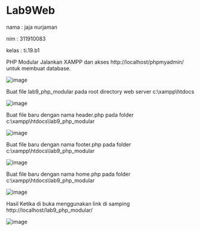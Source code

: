 # Lab9Web

nama  : jaja nurjaman

nim   : 311910083

kelas : ti.19.b1

PHP Modular
Jalankan XAMPP dan akses http://localhost/phpmyadmin/ untuk membuat database.

![image](https://user-images.githubusercontent.com/81528179/121054059-2e697200-c7e6-11eb-8461-900352276f53.png)

Buat file lab9_php_modular pada root directory web server c:\xampp\htdocs

![image](https://user-images.githubusercontent.com/81528179/121054170-4a6d1380-c7e6-11eb-980d-abbe0dedbe97.png)

Buat file baru dengan nama header.php pada folder c:\xampp\htdocs\lab9_php_modular

![image](https://user-images.githubusercontent.com/81528179/121054286-67a1e200-c7e6-11eb-8355-1db7c8d38463.png)


Buat file baru dengan nama footer.php pada folder c:\xampp\htdocs\lab9_php_modular

![image](https://user-images.githubusercontent.com/81528179/121054428-86a07400-c7e6-11eb-96c2-eaae71e48b3d.png)


Buat file baru dengan nama home.php pada folder c:\xampp\htdocs\lab9_php_modular

![image](https://user-images.githubusercontent.com/81528179/121054516-9e77f800-c7e6-11eb-9637-fceff341efba.png)

Hasil Ketika di buka menggunakan link di samping http://localhost/lab9_php_modular/

![image](https://user-images.githubusercontent.com/81528179/121054731-d5e6a480-c7e6-11eb-8889-118bfaa7828f.png)

